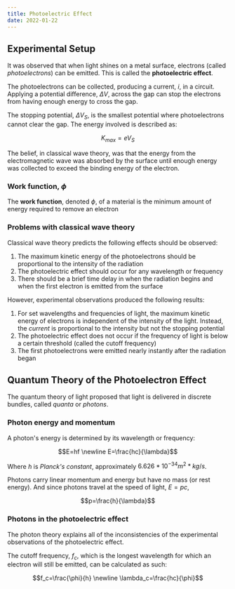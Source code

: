 ```yaml
---
title: Photoelectric Effect
date: 2022-01-22
---
```


## Experimental Setup

It was observed that when light shines on a metal surface, electrons (called *photoelectrons*) can be emitted. This is called the **photoelectric effect**.

The photoelectrons can be collected, producing a current, $i$, in a circuit. Applying a potential difference, $\Delta V$, across the gap can stop the electrons from having enough energy to cross the gap.

The stopping potential, $\Delta V_S$, is the smallest potential where photoelectrons cannot clear the gap. The energy involved is described as:

$$K_{max}=eV_S$$

The belief, in classical wave theory, was that the energy from the electromagnetic wave was absorbed by the surface until enough energy was collected to exceed the binding energy of the electron.

### Work function, $\phi$

The **work function**, denoted $\phi$, of a material is the minimum amount of energy required to remove an electron

### Problems with classical wave theory

Classical wave theory predicts the following effects should be observed:

1. The maximum kinetic energy of the photoelectrons should be proportional to the intensity of the radiation
2. The photoelectric effect should occur for any wavelength or frequency
3. There should be a brief time delay in when the radiation begins and when the first electron is emitted from the surface

However, experimental observations produced the following results:

1. For set wavelengths and frequencies of light, the maximum kinetic energy of electrons is independent of the intensity of the light. Instead, the *current* is proportional to the intensity but not the stopping potential
2. The photoelectric effect does not occur if the frequency of light is below a certain threshold (called the cutoff frequency)
3. The first photoelectrons were emitted nearly instantly after the radiation began

## Quantum Theory of the Photoelectron Effect

The quantum theory of light proposed that light is delivered in discrete bundles, called *quanta* or *photons*.

### Photon energy and momentum

A photon's energy is determined by its wavelength or frequency:

$$E=hf \newline E=\frac{hc}{\lambda}$$

Where $h$ is *Planck's constant*, approximately $6.626*10^{-34}m^2*kg/s$.

Photons carry linear momentum and energy but have no mass (or rest energy). And since photons travel at the speed of light, $E=pc$,

$$p=\frac{h}{\lambda}$$

### Photons in the photoelectric effect

The photon theory explains all of the inconsistencies of the experimental observations of the photoelectric effect.

The cutoff frequency, $f_c$, which is the longest wavelength for which an electron will still be emitted, can be calculated as such:

$$f_c=\frac{\phi}{h} \newline \lambda_c=\frac{hc}{\phi}$$